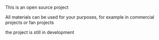 This is an open source project

All materials can be used for your purposes, for example in commercial projects or fan projects

the project is still in development
